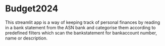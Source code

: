 # Budget2024
This streamlit app is a way of keeping track of personal finances by reading in a bank statement from the ASN bank and categorise them according to predefined filters which scan the bankstatement for bankaccount number, name or description. 